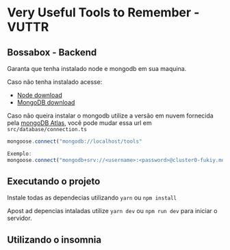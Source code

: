 # Very Useful Tools to Remember - VUTTR

## Bossabox - Backend

Garanta que tenha instalado node e mongodb em sua maquina.

Caso não tenha instalado acesse:

* [Node download](https://nodejs.org/en/download/)
* [MongoDB download](https://docs.mongodb.com/guides/server/install/)

Caso não queira instalar o mongodb utilize a versão em nuvem fornecida pela
[mongoDB Atlas](https://www.mongodb.com/), você pode mudar essa url em
`src/database/connection.ts`
```ts
mongoose.connect("mongodb://localhost/tools"
```
```ts
Exemplo:
mongoose.connect("mongodb+srv://<username>:<password>@cluster0-fukiy.mongodb.net/<dbname>?retryWrites=true&w=majority"
```

## Executando o projeto

Instale todas as dependecias utilizando `yarn` ou `npm install`

Apost ad depencias intaladas utilize `yarn dev` ou `npm run dev` para iniciar o servidor.

## Utilizando o insomnia
